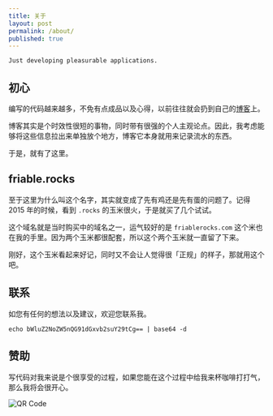 ```yaml
---
title: 关于
layout: post
permalink: /about/
published: true
---
```


    Just developing pleasurable applications.


## 初心

编写的代码越来越多，不免有点成品以及心得，以前往往就会扔到自己的[博客](http://www.gracecode.com/)上。

博客其实是个时效性很短的事物，同时带有很强的个人主观论点。因此，我考虑能够将这些信息拉出来单独放个地方，博客它本身就用来记录流水的东西。

于是，就有了这里。


## friable.rocks

至于这里为什么叫这个名字，其实就变成了先有鸡还是先有蛋的问题了。记得 2015 年的时候，看到 ```.rocks``` 的玉米很火，于是就买了几个试试。

这个域名就是当时购买中的域名之一，运气较好的是 ```friablerocks.com``` 这个米也在我的手里。因为两个玉米都很配套，所以这个两个玉米就一直留了下来。

刚好，这个玉米看起来好记，同时又不会让人觉得很「正规」的样子，那就用这个吧。


## 联系

如您有任何的想法以及建议，欢迎您联系我。

    echo bWluZ2NoZW5nQG91dGxvb2suY29tCg== | base64 -d


## 赞助

写代码对我来说是个很享受的过程，如果您能在这个过程中给我来杯咖啡打打气，那么我将会很开心。

![QR Code](https://files.gracecode.com/2017_01_20/1484898994.png)

